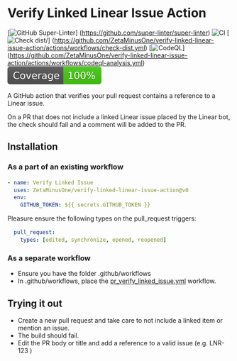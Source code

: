 # Verify Linked Linear Issue Action

[![GitHub Super-Linter](https://github.com/ZetaMinusOne/verify-linked-linear-issue-action/actions/workflows/linter.yml/badge.svg)]
(https://github.com/super-linter/super-linter)
![CI](https://github.com/ZetaMinusOne/verify-linked-linear-issue-action/actions/workflows/ci.yml/badge.svg)
[![Check dist/](https://github.com/ZetaMinusOne/verify-linked-linear-issue-action/actions/workflows/check-dist.yml/badge.svg)]
(https://github.com/ZetaMinusOne/verify-linked-linear-issue-action/actions/workflows/check-dist.yml)
[![CodeQL](https://github.com/ZetaMinusOne/verify-linked-linear-issue-action/actions/workflows/codeql-analysis.yml/badge.svg)]
(https://github.com/ZetaMinusOne/verify-linked-linear-issue-action/actions/workflows/codeql-analysis.yml)
[![Coverage](./badges/coverage.svg)](./badges/coverage.svg)

A GitHub action that verifies your pull request contains a reference to a 
Linear issue. 

On a PR that does not include a linked Linear issue placed by the Linear bot,
the check should fail and a comment will be added to the PR.


## Installation

### As a part of an existing workflow
``` yaml
- name: Verify Linked Issue
  uses: ZetaMinusOne/verify-linked-linear-issue-action@v0
  env:
    GITHUB_TOKEN: ${{ secrets.GITHUB_TOKEN }}
```

Pleasure ensure the following types on the pull_request triggers:
```yaml
  pull_request:
    types: [edited, synchronize, opened, reopened]
```

### As a separate workflow
* Ensure you have the folder .github/workflows
* In .github/workflows, place the 
[pr_verify_linked_issue.yml](example/pr_verify_linked_issue.yml) workflow.


## Trying it out

* Create a new pull request and take care to not include a linked item or 
mention an issue.
* The build should fail.
* Edit the PR body or title and add a reference to a valid issue (e.g. LNR-123 )
